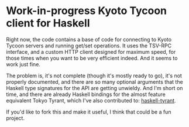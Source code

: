 Work-in-progress Kyoto Tycoon client for Haskell
===========

Right now, the code contains a base of code for connecting to Kyoto Tycoon
servers and running get/set operations. It uses the TSV-RPC interface, and
a custom HTTP client designed for maximum speed, for those times when you want
to be very efficient indeed. And it seems to work just fine.

The problem is, it's not complete (though it's mostly ready to go), it's not
properly documented, and there are so many optional arguments that the Haskell
type signatures for the API are getting unwieldy. And I'm short on time, and
there are already Haskell bindings for the almost feature equivalent Tokyo
Tyrant, which I've also contributed to:
[haskell-tyrant](https://github.com/PeterScott/haskell-tyrant/).

If you'd like to fork this and make it useful, I think that could be a fun project.
